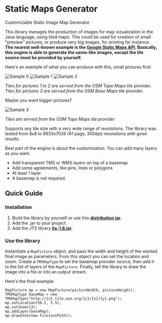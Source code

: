 # Static Maps Generator
Customizable Static Image Map Generator

This library manages the production of images for map vizualization in the Java language, using tiled maps.
This could be used for creation of small "preview" pictures, or produce very big images, for printing for instance.
**The nearest well-known example is the [Google Static Maps API](https://developers.google.com/maps/documentation/static-maps/?hl=fr). Basically, this engine is able to generate the same-like images, except the tile source must be provided by yourself.**

Here's an exemple of what you can produce with this, small pictures first:

![Sample 0](https://github.com/doubotis/MapPictureGenerator/blob/master/samples/sample-0.png)
![Sample 1](https://github.com/doubotis/MapPictureGenerator/blob/master/samples/sample-1.png)
![Sample 2](https://github.com/doubotis/MapPictureGenerator/blob/master/samples/sample-2.png)

*Tiles for pictures 1 to 2 are served from the OSM Topo Maps tile provider. Tiles for pictures 3 are served from the OSM Base Maps tile provider.*

Maybe you want bigger pictures?

![Sample 3](https://github.com/doubotis/MapPictureGenerator/blob/master/samples/sample-3.png)

*Tiles are served from the OSM Topo Maps tile provider*

Supports any tile size with a very wide range of resolutions.
The library was tested from 8x8 to 9933x7026 (A1 page, 300dpi) resolutions with good results.

Best part of the engine is about the customization. You can add many layers as you want.
* Add transparent TMS or WMS layers on top of a basemap
* Add some agreements, like pins, lines or polygons
* At least 1 layer.
* A basemap is not required.

## Quick Guide

### Installation

1. Build the library by yourself or use this **[distribution jar](https://github.com/doubotis/MapPictureGenerator/blob/master/dist/MapPictureGenerator.jar)**.
2. Add the .jar to your project.
3. Add the JTS library **[jts-1.8.jar](https://github.com/doubotis/MapPictureGenerator/blob/master/lib/jts-1.8.jar)**.

### Use the library

Instantiate a `MapPicture` object, and pass the width and height of the wanted final image as parameters.
From this object you can set the location and zoom.
Create a `TMSMapType` to set the basemap provider source, then add it to the list of layers of the `MapPicture`.
Finally, tell the library to draw the image into a file or into an output stream.

Here's the final example:
```
MapPicture mp = new MapPicture(pictureWidth, pictureHeight);
TMSMapType baseMap = new TMSMapType("http://{s}.tile.osm.org/{z}/{x}/{y}.png");
mp.setLocation(50.5, 5.5);
mp.setZoom(13);
mp.addLayer(baseMap);
mp.drawInto(new File(outPath));
```
